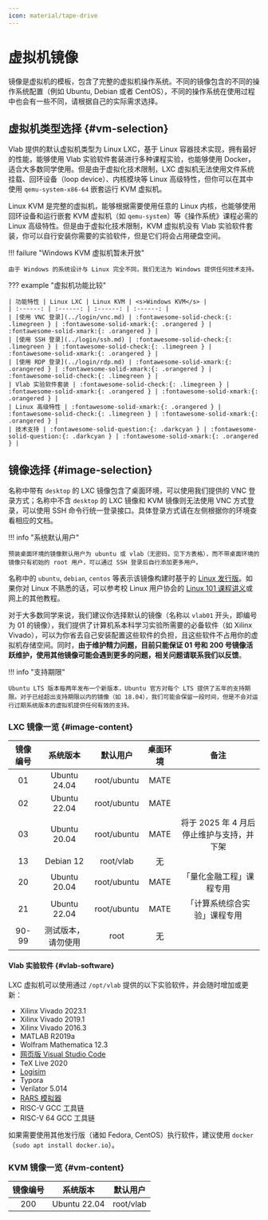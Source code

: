 ```yaml
---
icon: material/tape-drive
---
```


# 虚拟机镜像

镜像是虚拟机的模板，包含了完整的虚拟机操作系统。不同的镜像包含的不同的操作系统配置（例如 Ubuntu, Debian 或者 CentOS），不同的操作系统在使用过程中也会有一些不同，请根据自己的实际需求选择。

## 虚拟机类型选择 {#vm-selection}

Vlab 提供的默认虚拟机类型为 Linux LXC，基于 Linux 容器技术实现，拥有最好的性能，能够使用 Vlab 实验软件套装进行多种课程实验，也能够使用 Docker，适合大多数同学使用。但是由于虚拟化技术限制，LXC 虚拟机无法使用文件系统挂载、回环设备（loop device）、内核模块等 Linux 高级特性，但你可以在其中使用 `qemu-system-x86-64` 嵌套运行 KVM 虚拟机。

Linux KVM 是完整的虚拟机，能够根据需要使用任意的 Linux 内核，也能够使用回环设备和运行嵌套 KVM 虚拟机（如 `qemu-system`）等《操作系统》课程必需的 Linux 高级特性。但是由于虚拟化技术限制，KVM 虚拟机没有 Vlab 实验软件套装，你可以自行安装你需要的实验软件，但是它们将会占用硬盘空间。

!!! failure "Windows KVM 虚拟机暂未开放"

    由于 Windows 的系统设计与 Linux 完全不同，我们无法为 Windows 提供任何技术支持。

??? example "虚拟机功能比较"

    | 功能特性 | Linux LXC | Linux KVM | <s>Windows KVM</s> |
    | :------: | :------: | :------: | :------: |
    | [使用 VNC 登录](../login/vnc.md) | :fontawesome-solid-check:{: .limegreen } | :fontawesome-solid-xmark:{: .orangered } | :fontawesome-solid-xmark:{: .orangered } |
    | [使用 SSH 登录](../login/ssh.md) | :fontawesome-solid-check:{: .limegreen } | :fontawesome-solid-check:{: .limegreen } | :fontawesome-solid-xmark:{: .orangered } |
    | [使用 RDP 登录](../login/rdp.md) | :fontawesome-solid-xmark:{: .orangered } | :fontawesome-solid-xmark:{: .orangered } | :fontawesome-solid-check:{: .limegreen } |
    | Vlab 实验软件套装 | :fontawesome-solid-check:{: .limegreen } | :fontawesome-solid-xmark:{: .orangered } | :fontawesome-solid-xmark:{: .orangered } |
    | Linux 高级特性 | :fontawesome-solid-xmark:{: .orangered } | :fontawesome-solid-check:{: .limegreen } | :fontawesome-solid-xmark:{: .orangered } |
    | 技术支持 | :fontawesome-solid-question:{: .darkcyan } | :fontawesome-solid-question:{: .darkcyan } | :fontawesome-solid-xmark:{: .orangered } |

## 镜像选择 {#image-selection}

名称中带有 `desktop` 的 LXC 镜像包含了桌面环境，可以使用我们提供的 VNC 登录方式；名称中不含 `desktop` 的 LXC 镜像和 KVM 镜像则无法使用 VNC 方式登录，可以使用 SSH 命令行统一登录接口。具体登录方式请在左侧根据你的环境查看相应的文档。

!!! info "系统默认用户"

    预装桌面环境的镜像默认用户为 ubuntu 或 vlab（无密码，见下方表格），而不带桌面环境的镜像只有初始的 root 用户，可以通过 SSH 登录后自行添加更多用户。

名称中的 `ubuntu`, `debian`, `centos` 等表示该镜像构建时基于的 [Linux 发行版](https://zh.wikipedia.org/zh-hans/Linux%E5%8F%91%E8%A1%8C%E7%89%88)。如果你对 Linux 不熟悉的话，可以参考校 Linux 用户协会的 [Linux 101 课程讲义](https://101.lug.ustc.edu.cn/)或网上的其他教程。

对于大多数同学来说，我们建议你选择默认的镜像（名称以 `vlab01` 开头，即编号为 01 的镜像），我们提供了计算机系本科学习实验所需要的必备软件（如 Xilinx Vivado），可以为你省去自己安装配置这些软件的负担，且这些软件不占用你的虚拟机存储空间。同时，**由于维护精力问题，目前只能保证 01 号和 200 号镜像活跃维护，使用其他镜像可能会遇到更多的问题，相关问题请联系我们以反馈**。

!!! info "支持期限"

    Ubuntu LTS 版本每两年发布一个新版本，Ubuntu 官方对每个 LTS 提供了五年的支持期限。对于已经超出支持期限以内的镜像（如 18.04），我们可能会保留一段时间，但是不会对运行过期系统版本的虚拟机提供任何有效的支持。

### LXC 镜像一览 {#image-content}

| 镜像编号 | 系统版本 | 默认用户 | 桌面环境 | 备注 |
| :------: | :------: | :------: | :------: | :------: |
| 01 | Ubuntu 24.04 | root/ubuntu | MATE | |
| 02 | Ubuntu 22.04 | root/ubuntu | MATE | |
| 03 | Ubuntu 20.04 | root/ubuntu | MATE | 将于 2025 年 4 月后停止维护与支持，并下架 |
| 13 | Debian 12 | root/vlab | 无 | |
| 20 | Ubuntu 20.04 | root/ubuntu | MATE | 「量化金融工程」课程专用 |
| 21 | Ubuntu 22.04 | root/ubuntu | MATE | 「计算系统综合实验」课程专用 |
| 90-99 | 测试版本，请勿使用 | root | 无 | |

#### Vlab 实验软件 {#vlab-software}

LXC 虚拟机可以使用通过 `/opt/vlab` 提供的以下实验软件，并会随时增加或更新：

- Xilinx Vivado 2023.1
- Xilinx Vivado 2019.1
- Xilinx Vivado 2016.3
- MATLAB R2019a
- Wolfram Mathematica 12.3
- [网页版 Visual Studio Code](../apps/vscode.md)
- TeX Live 2020
- [Logisim](http://www.cburch.com/logisim/)
- Typora
- Verilator 5.014
- [RARS 模拟器](../apps/riscv.md)
- RISC-V GCC 工具链
- RISC-V 64 GCC 工具链

如果需要使用其他发行版（诸如 Fedora, CentOS）执行软件，建议使用 `docker`（`sudo apt install docker.io`）。

### KVM 镜像一览 {#vm-content}

| 镜像编号 | 系统版本 | 默认用户 |
| :------: | :------: | :------: |
| 200 | Ubuntu 22.04 | root/vlab |
